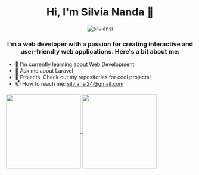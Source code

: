 <h1 align="center">Hi, I'm Silvia Nanda 👋</h1>
<p align="center"> <img src=https://komarev.com/ghpvc/?username=silviansi-github-profile-readme-creator alt=silviansi /> </p>
<h3 align="center">I'm a web developer with a passion for creating interactive and user-friendly web applications. Here's a bit about me:</h3>

- 🌱 I’m currently learning about Web Development
- 💬 Ask me about Laravel
- 🚀 Projects: Check out my repositories for cool projects!
- 📫 How to reach me: silviansi24@gmail.com

<a href="https://github.com/silviansi/github-readme-stats">
  <img height=200 align="center" src="https://github-readme-stats.vercel.app/api?username=silviansi" />
</a>
<a href="https://github.com/silviansi/convoychat">
  <img height=200 align="center" src="https://github-readme-stats.vercel.app/api/top-langs?username=silviansi&layout=compact&langs_count=8&card_width=320" />
</a>
